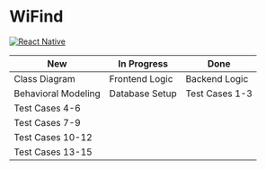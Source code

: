 # WiFind

[![React Native](https://img.shields.io/badge/react_native-%2320232a.svg?style=for-the-badge&logo=react&le&logo=react&logoColor=%2361DA)](reactnative.dev/)

| New | In Progress | Done |
| --- | ----------- | ---- |
| Class Diagram | Frontend Logic | Backend Logic |
| Behavioral Modeling | Database Setup | Test Cases 1-3 |
| Test Cases 4-6 |  |  |
| Test Cases 7-9 |  |  |
| Test Cases 10-12 |  |  |
| Test Cases 13-15 |  |  |


